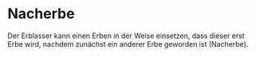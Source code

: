 # Nacherbe

Der Erblasser kann einen Erben in der Weise einsetzen, dass dieser erst Erbe wird, nachdem zunächst ein anderer Erbe geworden ist (Nacherbe). 


